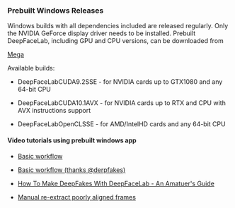 ### **Prebuilt Windows Releases**

Windows builds with all dependencies included are released regularly. Only the NVIDIA GeForce display driver needs to be installed. Prebuilt DeepFaceLab, including GPU and CPU versions, can be downloaded from 

[Mega](https://mega.nz/#F!b9MzCK4B!zEAG9txu7uaRUjXz9PtBqg) 

Available builds:

* DeepFaceLabCUDA9.2SSE - for NVIDIA cards up to GTX1080 and any 64-bit CPU

* DeepFaceLabCUDA10.1AVX - for NVIDIA cards up to RTX and CPU with AVX instructions support

* DeepFaceLabOpenCLSSE - for AMD/IntelHD cards and any 64-bit CPU

#### Video tutorials using prebuilt windows app

* [Basic workflow](https://www.youtube.com/watch?v=K98nTNjXkq8)

* [Basic workflow (thanks @derpfakes)](https://www.youtube.com/watch?v=cVcyghhmQSA)

* [How To Make DeepFakes With DeepFaceLab - An Amatuer's Guide](https://www.youtube.com/watch?v=wBax7_UWXvc)

* [Manual re-extract poorly aligned frames](https://www.youtube.com/watch?v=7z1ykVVCHhM)